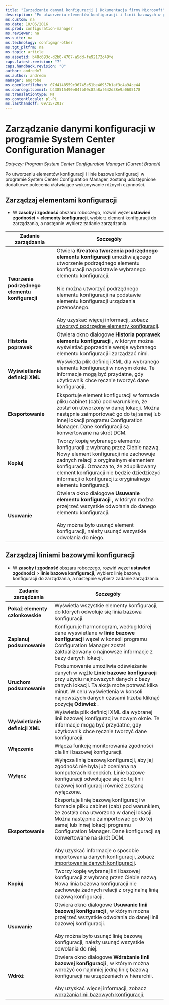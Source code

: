 ```yaml
---
title: "Zarządzanie danymi konfiguracji | Dokumentacja firmy Microsoft"
description: "Po utworzeniu elementów konfiguracji i linii bazowych w programie System Center Configuration Manager, należy używać innych poleceń, można wykonywać różne akcje."
ms.custom: na
ms.date: 10/06/2016
ms.prod: configuration-manager
ms.reviewer: na
ms.suite: na
ms.technology: configmgr-other
ms.tgt_pltfrm: na
ms.topic: article
ms.assetid: b48c693c-d2b0-4707-a5dd-fe92172c49fe
caps.latest.revision: "7"
caps.handback.revision: "0"
author: andredm7
ms.author: andredm
manager: angrobe
ms.openlocfilehash: 07d4148559c36745e51be46957b1af3c4a94ce44
ms.sourcegitcommit: b438515490e04fb09c82a8af642d38e9a0605178
ms.translationtype: MT
ms.contentlocale: pl-PL
ms.lasthandoff: 09/15/2017
---
```

# <a name="manage-configuration-data-in-system-center-configuration-manager"></a>Zarządzanie danymi konfiguracji w programie System Center Configuration Manager

*Dotyczy: Program System Center Configuration Manager (Current Branch)*

Po utworzeniu elementów konfiguracji i linie bazowe konfiguracji w programie System Center Configuration Manager, zostaną udostępnione dodatkowe polecenia ułatwiające wykonywanie różnych czynności.  

## <a name="manage-configuration-items"></a>Zarządzaj elementami konfiguracji  

-   W **zasoby i zgodność** obszaru roboczego, rozwiń węzeł **ustawień zgodności** > **elementy konfiguracji**, wybierz element konfiguracji do zarządzania, a następnie wybierz zadanie zarządzania.  

|Zadanie zarządzania|Szczegóły|  
|---------------------|-------------|  
|**Tworzenie podrzędnego elementu konfiguracji**|Otwiera **Kreatora tworzenia podrzędnego elementu konfiguracji** umożliwiającego utworzenie podrzędnego elementu konfiguracji na podstawie wybranego elementu konfiguracji.<br /><br /> Nie można utworzyć podrzędnego elementu konfiguracji na podstawie elementu konfiguracji urządzenia przenośnego.<br /><br /> Aby uzyskać więcej informacji, zobacz [utworzyć podrzędne elementy konfiguracji](../../compliance/deploy-use/create-child-configuration-items.md).|  
|**Historia poprawek**|Otwiera okno dialogowe **Historia poprawek elementu konfiguracji** , w którym można wyświetlać poprzednie wersje wybranego elementu konfiguracji i zarządzać nimi.|  
|**Wyświetlanie definicji XML**|Wyświetla plik definicji XML dla wybranego elementu konfiguracji w nowym oknie. Te informacje mogą być przydatne, gdy użytkownik chce ręcznie tworzyć dane konfiguracji.|  
|**Eksportowanie**|Eksportuje element konfiguracji w formacie pliku cabinet (cab) pod warunkiem, że został on utworzony w danej lokacji. Można następnie zaimportować go do tej samej lub innej lokacji programu Configuration Manager. Dane konfiguracji są konwertowane na skrót DCM.|  
|**Kopiuj**|Tworzy kopię wybranego elementu konfiguracji z wybraną przez Ciebie nazwą. Nowy element konfiguracji nie zachowuje żadnych relacji z oryginalnym elementem konfiguracji. Oznacza to, że zduplikowany element konfiguracji nie będzie dziedziczyć informacji o konfiguracji z oryginalnego elementu konfiguracji.|  
|**Usuwanie**|Otwiera okno dialogowe **Usuwanie elementu konfiguracji** , w którym można przejrzeć wszystkie odwołania do danego elementu konfiguracji.<br /><br /> Aby można było usunąć element konfiguracji, należy usunąć wszystkie odwołania do niego.|  

## <a name="manage-configuration-baselines"></a>Zarządzaj liniami bazowymi konfiguracji  

-   W **zasoby i zgodność** obszaru roboczego, rozwiń węzeł **ustawień zgodności** > **linie bazowe konfiguracji**, wybierz linię bazową konfiguracji do zarządzania, a następnie wybierz zadanie zarządzania.  


|Zadanie zarządzania|Szczegóły|  
|---------------------|-------------|  
|**Pokaż elementy członkowskie**|Wyświetla wszystkie elementy konfiguracji, do których odwołuje się linia bazowa konfiguracji.|  
|**Zaplanuj podsumowanie**|Konfiguruje harmonogram, według której dane wyświetlane w **linie bazowe konfiguracji** węzeł w konsoli programu Configuration Manager został zaktualizowany o najnowsze informacje z bazy danych lokacji.|  
|**Uruchom podsumowanie**|Podsumowanie umożliwia odświeżanie danych w węźle **Linie bazowe konfiguracji** przy użyciu najnowszych danych z bazy danych lokacji. Ta akcja może potrwać kilka minut. W celu wyświetlenia w konsoli najnowszych danych czasami trzeba kliknąć pozycję **Odśwież** .|  
|**Wyświetlanie definicji XML**|Wyświetla plik definicji XML dla wybranej linii bazowej konfiguracji w nowym oknie. Te informacje mogą być przydatne, gdy użytkownik chce ręcznie tworzyć dane konfiguracji.|  
|**Włączenie**|Włącza funkcję monitorowania zgodności dla linii bazowej konfiguracji.|  
|**Wyłącz**|Wyłącza linię bazową konfiguracji, aby jej zgodność nie była już oceniana na komputerach klienckich. Linie bazowe konfiguracji odwołujące się do tej linii bazowej konfiguracji również zostaną wyłączone.|  
|**Eksportowanie**|Eksportuje linię bazową konfiguracji w formacie pliku cabinet (cab) pod warunkiem, że została ona utworzona w danej lokacji. Można następnie zaimportować go do tej samej lub innej lokacji programu Configuration Manager. Dane konfiguracji są konwertowane na skrót DCM.<br /><br /> Aby uzyskać informacje o sposobie importowania danych konfiguracji, zobacz [importowanie danych konfiguracji](../../compliance/deploy-use/import-configuration-data.md).|  
|**Kopiuj**|Tworzy kopię wybranej linii bazowej konfiguracji z wybraną przez Ciebie nazwą. Nowa linia bazowa konfiguracji nie zachowuje żadnych relacji z oryginalną linią bazową konfiguracji.|  
|**Usuwanie**|Otwiera okno dialogowe **Usuwanie linii bazowej konfiguracji** , w którym można przejrzeć wszystkie odwołania do danej linii bazowej konfiguracji.<br /><br /> Aby można było usunąć linię bazową konfiguracji, należy usunąć wszystkie odwołania do niej.|  
|**Wdróż**|Otwiera okno dialogowe **Wdrażanie linii bazowej konfiguracji** , w którym można wdrożyć co najmniej jedną linię bazową konfiguracji na urządzeniach w hierarchii.<br /><br /> Aby uzyskać więcej informacji, zobacz [wdrażania linii bazowych konfiguracji](../../compliance/deploy-use/deploy-configuration-baselines.md).|  
